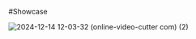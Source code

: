 #Showcase

![2024-12-14 12-03-32 (online-video-cutter com) (2)](https://github.com/user-attachments/assets/d1ba15f3-5b6f-4efd-bfb6-d3846b947921)
